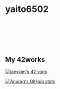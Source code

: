 # yaito6502

<br>
<br>
<br>
<br>
<br>

## My 42works

[![jaeskim's 42 stats](https://badge42.herokuapp.com/api/stats/yaito?cursus=42cursus)](https://github.com/JaeSeoKim/badge42)

[![Anurag's GitHub stats](https://github-readme-stats.vercel.app/api?username=yaito6502)](https://github.com/anuraghazra/github-readme-stats)
